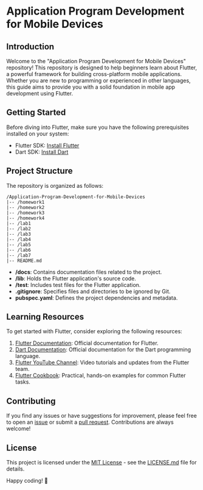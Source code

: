 # Application Program Development for Mobile Devices

## Introduction
Welcome to the "Application Program Development for Mobile Devices" repository! This repository is designed to help beginners learn about Flutter, a powerful framework for building cross-platform mobile applications. Whether you are new to programming or experienced in other languages, this guide aims to provide you with a solid foundation in mobile app development using Flutter.

## Getting Started
Before diving into Flutter, make sure you have the following prerequisites installed on your system:

- Flutter SDK: [Install Flutter](https://flutter.dev/docs/get-started/install)
- Dart SDK: [Install Dart](https://dart.dev/get-dart)

## Project Structure
The repository is organized as follows:

```
/Application-Program-Development-for-Mobile-Devices
|-- /homework1
|-- /homework2
|-- /homework3
|-- /homework4
|-- /lab1
|-- /lab2
|-- /lab3
|-- /lab4
|-- /lab5
|-- /lab6
|-- /lab7
|-- README.md
```

- **/docs**: Contains documentation files related to the project.
- **/lib**: Holds the Flutter application's source code.
- **/test**: Includes test files for the Flutter application.
- **.gitignore**: Specifies files and directories to be ignored by Git.
- **pubspec.yaml**: Defines the project dependencies and metadata.

## Learning Resources
To get started with Flutter, consider exploring the following resources:

1. [Flutter Documentation](https://flutter.dev/docs): Official documentation for Flutter.
2. [Dart Documentation](https://dart.dev/guides): Official documentation for the Dart programming language.
3. [Flutter YouTube Channel](https://www.youtube.com/c/FlutterDev): Video tutorials and updates from the Flutter team.
4. [Flutter Cookbook](https://flutter.dev/docs/cookbook): Practical, hands-on examples for common Flutter tasks.

## Contributing
If you find any issues or have suggestions for improvement, please feel free to open an [issue](https://github.com/your-username/Application-Program-Development-for-Mobile-Devices/issues) or submit a [pull request](https://github.com/your-username/Application-Program-Development-for-Mobile-Devices/pulls). Contributions are always welcome!

## License
This project is licensed under the [MIT License](LICENSE.md) - see the [LICENSE.md](LICENSE.md) file for details.

Happy coding! 🚀
